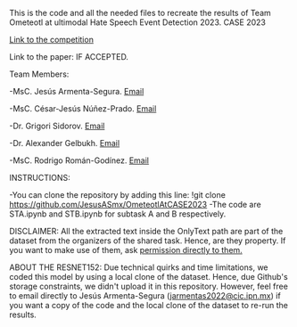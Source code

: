This is the code and all the needed files to recreate the results of Team Ometeotl at ultimodal Hate Speech Event Detection 2023. CASE 2023

[Link to the competition](https://codalab.lisn.upsaclay.fr/competitions/13087)

Link to the paper: IF ACCEPTED.


Team Members:

-MsC. Jesús Armenta-Segura. [Email](jarmentas2022@cic.ipn.mx)

-MsC. César-Jesús Núñez-Prado. [Email](cnunezp@ipn.mx)

-Dr. Grigori Sidorov. [Email](sidorov@cic.ipn.mx)

-Dr. Alexander Gelbukh. [Email](gelbukh@cic.ipn.mx)

-MsC. Rodrigo Román-Godínez. [Email](rromang2019@cic.ipn.mx)

INSTRUCTIONS:

-You can clone the repository by adding this line: !git clone https://github.com/JesusASmx/OmeteotlAtCASE2023
-The code are STA.ipynb and STB.ipynb for subtask A and B respectively.

DISCLAIMER: All the extracted text inside the OnlyText path are part of the dataset from the organizers of the shared task. Hence, are they property. If you want to make use of them, ask [permission directly to them.](https://codalab.lisn.upsaclay.fr/competitions/13087#learn_the_details-terms_and_conditions)

ABOUT THE RESNET152:
Due technical quirks and time limitations, we coded this model by using a local clone of the dataset. Hence, due Github's storage constraints, we didn't upload it in this repository. 
However, feel free to email directly to Jesús Armenta-Segura (jarmentas2022@cic.ipn.mx) if you want a copy of the code and the local clone of the dataset to re-run the results.
